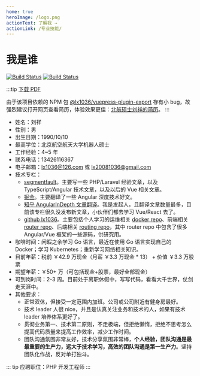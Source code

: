 ```yaml
---
home: true
heroImage: /logo.png
actionText: 了解我 →
actionLink: /专业技能/
---
```


# 我是谁
[![Build Status](https://travis-ci.org/lx1036/lx1036.github.io.svg?branch=docs)](https://travis-ci.org/lx1036/lx1036.github.io) [![Build Status](https://img.shields.io/github/stars/lx1036/lx1036.github.io.svg?style=social)](https://github.com/lx1036/lx1036.github.io/)

:::tip
[下载 PDF](https://github.com/lx1036/lx1036.github.io/raw/docs/docs/pdf/%E5%8C%97%E8%88%AA%E7%A1%95%E5%A3%AB%E5%88%98%E7%A5%A5%E7%9A%84%E7%AE%80%E5%8E%86.pdf)

由于该项目依赖的 NPM 包 [@lx1036/vuepress-plugin-export](https://www.npmjs.com/package/@lx1036/vuepress-plugin-export) 存有小 bug，故强烈建议打开网页查看简历，体验效果更佳：[北航硕士刘祥的简历](https://lx1036.github.io)。
:::

* 姓名：刘祥
* 性别：男
* 出生日期：1990/10/10
* 最高学位：北京航空航天大学机器人硕士
* 工作经验：4~5 年
* 联系电话：13426116367
* 电子邮箱：[lx1036@126.com](mailto:lx1036@126.com) 或 [lx20081036@gmail.com](mailto:lx20081036@gmail.com)
* 技术专栏：
  * [segmentfault](https://segmentfault.com/u/lx1036/articles)。主要写一些 PHP/Laravel 经验文章，以及 TypeScript/Angular 技术文章，以及以后的 Vue 相关文章。
  * [掘金](https://juejin.im/user/5a41ffe46fb9a045132af41f/posts)。主要翻译了一些 Angular 深度技术好文。
  * [知乎 AngularInDepth 文章翻译](https://zhuanlan.zhihu.com/DepthInAngular)。我是发起人，且翻译文章数量最多，目前该专栏很久没发布新文章，小伙伴们都去学习 Vue/React 去了。
  * [github lx1036](https://github.com/lx1036?tab=repositories)。主要包括个人学习的运维相关 [docker repo](https://github.com/lx1036/docker)、前端相关 [router repo](https://github.com/lx1036/router)、后端相关 [routing repo](https://github.com/lx1036/routing)，其中 router repo 中包含了很多 Angular/Vue 框架的一些源码，供研究用。
* 咖啡时间：闲暇之余学习 Go 语言，最近在使用 Go 语言实现自己的 Docker；学习 Kubernetes；重新学习网络相关知识。
* 目前年薪：税前 ￥42.9 万现金（月薪 ￥3.3 万现金 * 13） + 价值 ￥3.3 万股票
* 期望年薪：￥50+ 万（可包括现金+股票，最好全部现金）
* 可到岗时间：2-3 周。目前处于离职休假中，写写代码，看看大千世界，仗剑走天涯中。
* 其他要求：
  * 正常双休，但接受一定范围内加班。公司或公司附近有健身房最好。
  * 技术 leader 人很 nice，并且是认真关注业务和技术的人，如果有技术 leader 培养体系更好了。
  * 贯彻业务第一、技术第二原则，不走极端，但拒绝懒惰，拒绝不思考怎么提高代码质量来提高工作效率，减少工作时间。
  * 团队沟通氛围非常友好，技术分享氛围非常棒，**个人经验，团队沟通是最最重要的生产力，远大于技术学习，高效的团队沟通是第一生产力**。坚持团队化作战，反对单打独斗。

::: tip
应聘职位：PHP 开发工程师
:::